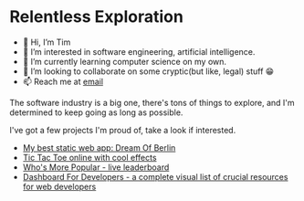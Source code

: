 # Relentless Exploration
- 👋   Hi, I’m Tim
- 👀   I’m interested in software engineering, artificial intelligence.
- 🌱   I’m currently learning computer science on my own.
- 💞️   I’m looking to collaborate on some cryptic(but like, legal) stuff :grin:
- 📫  Reach me at [email](mailto:rem.cs90873@gmail.com)

The software industry is a big one, there's tons of things to explore, and I'm determined to keep going as long as possible.

I've got a few projects I'm proud of, take a look if interested.

- [My best static web app: Dream Of Berlin](https://dream-of-berlin.netlify.app/)
- [Tic Tac Toe online with cool effects](https://tictactoe-online.netlify.com/)
- [Who's More Popular - live leaderboard](https://whosmorepopular.netlify.app/)
- [Dashboard For Developers - a complete visual list of crucial resources for web developers](https://dashboard4dev.netlify.app/)


